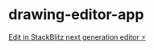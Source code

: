 # drawing-editor-app

[Edit in StackBlitz next generation editor ⚡️](https://stackblitz.com/~/github.com/healthyon/drawing-editor-app)